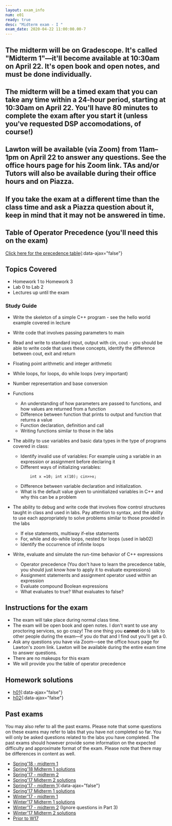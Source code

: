 ```yaml
---
layout: exam_info
num: e01
ready: true
desc: "Midterm exam - I "
exam_date: 2020-04-22 11:00:00.00-7
---
```


## The midterm will be on Gradescope. It's called "Midterm 1"—it'll become available at 10:30am on April 22. It's open book and open notes, and must be done individually.

## The midterm will be a timed exam that you can take any time within a 24-hour period, starting at 10:30am on April 22. You'll have 80 minutes to complete the exam after you start it (unless you've requested DSP accomodations, of course!)

## Lawton will be available (via Zoom) from 11am–1pm on April 22 to answer any questions. See the office hours page for his Zoom link. TAs and/or Tutors will also be available during their office hours and on Piazza.

## If you take the exam at a different time than the class time and ask a Piazza question about it, keep in mind that it may not be answered in time.

## Table of Operator Precedence (you'll need this on the exam)

[Click here for the precedence table](/s20/exam/e01/PrecedenceTable.pdf){:data-ajax="false"}

## Topics Covered

- Homework 1 to Homework 3
- Lab 0 to Lab 2
- Lectures up until the exam

### Study Guide

* Write the skeleton of a simple C++ program - see the hello world example covered in lecture
* Write code that involves passing parameters to main
* Read and write to standard input, output with cin, cout - you should be able to write code that uses these concepts, identify the difference between cout, exit and return 
* Floating point arithmetic and integer arithmetic

* While loops, for loops, do while loops (very important)

* Number representation and base conversion

* Functions
  * An understanding of how parameters are passed to functions, and how values are returned from a function
  * Difference between function that prints to output and function that returns a value
  * Function declaration, definition and call
  * Writing functions similar to those in the labs

* The ability to use variables and basic data types in the type of programs covered in class:
    * Identify invalid use of variables: For example using a variable in an expression or assignment before declaring it
    * Different ways of initializing variables: 
        ```
            int x =10; int x(10); cin>>x;
        ```
    * Difference between variable declaration and initialization.
    * What is the default value given to uninitialized variables in C++ and why this can be a problem

* The ability to debug and write code that involves flow control structures taught in class and used in labs. Pay attention to syntax, and the ability to use each appropriately to solve problems similar to those provided in the labs
    * If else statements, multiway if-else statements
    * For, while and do-while loops, nested for loops (used in lab02)
    * Identify the occurrence of infinite loops


* Write, evaluate and simulate the run-time behavior of C++ expressions
    * Operator precedence (You don't have to learn the precedence table, you should just know how to apply it to evaluate expressions)
    * Assignment statements and assignment operator used within an expression
    * Evaluate compound Boolean expressions
    * What evaluates to true? What evaluates to false?

## Instructions for the exam

* The exam will take place during normal class time.
* The exam will be open book and open notes. I don't want to use any proctoring services, so go crazy! The one thing you **cannot** do is talk to other people during the exam—if you do that and I find out you'll get a 0.
* Ask any questions you have via Zoom—see the office hours page for Lawton's zoom link. Lawton will be available during the entire exam time to answer questions.
* There are no makeups for this exam 
* We will provide you the table of operator precedence

## Homework solutions

- [h01](/s20/exam/h01.pdf){:data-ajax="false"}
- [h02](/s20/exam/h02.pdf){:data-ajax="false"}

<!--
- [h03](/s20/exam/h03.pdf){:data-ajax="false"}
-->

## Past exams

You may also refer to all the past exams. Please note that some questions on these exams may refer to labs that you have not completed so far. You will only be asked questions related to the labs you have completed. The past exams should however provide some information on the expected difficulty and approximate format of the exam. Please note that there may be differences in content as well.

* [Spring'18 - midterm 1](http://bit.ly/CS16-S18-Midterm-I-questions)
* [Spring'18 Midterm 1 solutions](http://bit.ly/CS16-S18-Midterm-I-Solutions)
* [Spring'17 - midterm 2](https://docs.google.com/document/d/1ntjJnT3H9DAeQbygjyJoC6PLHIM9xyarSTFpOGF9KsU/edit?usp=sharing)
* [Spring'17 Midterm 2 solutions](https://drive.google.com/drive/folders/1ytvXYFiVspWJA6MFwqGaVB_xtKSAHrPn?usp=sharing)
* [Spring'17 - midterm 1](midterm1-sp17.pdf){:data-ajax="false"}
* [Spring'17 Midterm 1 solutions](https://drive.google.com/drive/folders/1ytvXYFiVspWJA6MFwqGaVB_xtKSAHrPn?usp=sharing)
* [Winter'17 - midterm 1](https://drive.google.com/file/d/0B__7284Jee0fS1hYSW1yMUpYd2s/view?usp=sharing)
* [Winter'17 Midterm 1 solutions](https://drive.google.com/drive/folders/1ytvXYFiVspWJA6MFwqGaVB_xtKSAHrPn?usp=sharing)
* [Winter'17 - midterm 2](https://drive.google.com/open?id=0B1z9k2M7uTvJQlVPZnZMM2JiQkk) (Ignore questions in Part 3)
* [Winter'17 Midterm 2 solutions](https://drive.google.com/drive/folders/1ytvXYFiVspWJA6MFwqGaVB_xtKSAHrPn?usp=sharing)
* [Prior to W17](https://ucsb-cs16.github.io/resources/sample_exams/)
